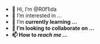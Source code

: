 - 👋 Hi, I’m @R0f1ida
- 👀 I’m interested in ...
- 🌱 I’m<strong> currently <strong/>learning ...
- 💞️ I’m looking to collaborate on ...
- 📫 How to<em> reach <em/>me ...

<!---
R0f1ida/R0f1ida is a ✨ special ✨ repository because its `README.md` (this file) appears on your GitHub profile.
You can click the Preview link to take a look at your changes.
--->
